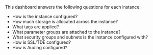 This dashboard answers the following questions for each instance:

- How is the instance configured?
- How much storage is allocated across the instance?
- What tags are applied?
- What parameter groups are attached to the instance?
- What security groups and subnets is the instance configured with?
- How is SSL/TDE configured?
- How is Auding configured?